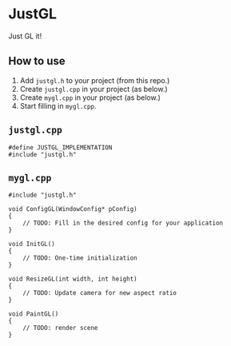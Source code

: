 # JustGL
Just GL it!

## How to use
1. Add `justgl.h` to your project (from this repo.)
2. Create `justgl.cpp` in your project (as below.)
3. Create `mygl.cpp` in your project (as below.)
4. Start filling in `mygl.cpp`.

## `justgl.cpp`
    #define JUSTGL_IMPLEMENTATION
    #include "justgl.h"

## `mygl.cpp`
    #include "justgl.h"

    void ConfigGL(WindowConfig* pConfig)
    {
        // TODO: Fill in the desired config for your application
    }
    
    void InitGL()
    {
        // TODO: One-time initialization
    }
    
    void ResizeGL(int width, int height)
    {
        // TODO: Update camera for new aspect ratio
    }
    
    void PaintGL()
    {
        // TODO: render scene
    }

